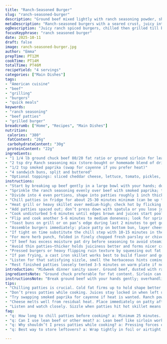 ```yaml
---
title: "Ranch-Seasoned Burger"
slug: "ranch-seasoned-burger"
description: "Ground beef mixed lightly with ranch seasoning powder, shaped into thick patties, chilled briefly, then grilled or pan-fried till the crust crisps up. Buns toasted separately and topped with preferred fixings. A midweek meal that’s quick but packs flavor with simple pantry staples. Takes cues from spice blends but with a homemade vibe. Substituting ingredients and catching doneness by touch emphasized. Short rests before cooking help patties hold together better and develop crust. Visual signs like juices signaling medium rare make timing easier. Avoid overhandling beef or the burger gets tough. Quick crisp on edges, juices bubbling on top, slight give under thumb—these are hints to watch for when cooking. Expect about 30 to 40 minutes overall, including chilling."
metaDescription: "Ranch-seasoned burgers with a seared crust, juicy interior, chilled patties, smoky paprika, and quick grill or skillet method for midweek meals."
ogDescription: "Juicy ranch spiced burgers, chilled then grilled till brown edges, topped with melted cheese and fresh fixings. Taste gets brighter with fresh herbs and paprika."
focusKeyphrase: "ranch seasoned burger"
date: 2025-10-11
draft: false
image: ranch-seasoned-burger.jpg
author: "Emma"
prepTime: PT12M
cookTime: PT14M
totalTime: PT46M
recipeYield: "4 servings"
categories: ["Main Dishes"]
tags:
- "American cuisine"
- "beef"
- "grilling"
- "burgers"
- "quick meals"
keywords:
- "ranch seasoning"
- "beef patties"
- "grilled burger"
breadcrumb: ["Home", "Recipes", "Main Dishes"]
nutrition: 
 calories: "380"
 fatContent: "26g"
 carbohydrateContent: "30g"
 proteinContent: "22g"
ingredients:
- "1 1/4 lb ground chuck beef 80/20 fat ratio or ground sirloin for leaner option"
- "2 tsp dry Ranch seasoning mix (store-bought or homemade blend of dried dill, garlic powder, onion powder, parsley, salt, pepper, paprika)"
- "1/2 tsp smoked paprika (swap for cayenne if you prefer heat)"
- "4 sandwich buns, split and buttered"
- "Optional toppings: sliced cheddar cheese, lettuce, tomato, pickles, red onion rings, ketchup, mustard, mayo"
instructions:
- "Start by breaking up beef gently in a large bowl with your hands; don’t overwork or textures get dense later"
- "Sprinkle the ranch seasoning evenly over beef with smoked paprika; toss lightly with a fork or hands so it just mixes, avoid pounding"
- "Divide into 4 even portions, shape into patties roughly 1 inch thick, wider than bun as they’ll shrink; make shallow dimple in center each to keep flat while cooking"
- "Chill patties in fridge for about 25-30 minutes minimum (can be up to 40 for better binding); cold fat firms up making better sear and less shrinkage"
- "Heat grill or heavy skillet over medium-high; check hot by flicking water—should sizzle immediately"
- "Add patties spaced out; don’t press down with spatula or you lose juices and dry out burgers"
- "Cook undisturbed 5-6 minutes until edges brown and juices start pooling on surface; smell of the beef fat and ranch herbs will rise"
- "Flip and cook another 5-6 minutes to medium doneness; look for springy feel when poked gently with finger, not too soft, not rock hard"
- "Toast buns on grill or on pan’s edge during last 2 minutes to get golden spots and buttery aroma"
- "Assemble burgers immediately: place patty on bottom bun, layer cheese if wanted to melt from residual heat, add lettuce and tomato for freshness; ketchup or mustard applied sparingly for balance"
- "If tight on time substitute the chill step with 10-15 minutes in the freezer wrapped loosely in plastic; quick chill firms edges fast but avoid full freezing or patties become icy and tough to handle"
- "For more herb punch, folded in finely chopped fresh parsley or chives help brighten flavor if dry ranch mix is mild"
- "If beef has excess moisture pat dry before seasoning to avoid steaming instead of searing"
- "Avoid thin patties—thicker holds juiciness better and forms nicer crust"
- "Pressed burgers or heavy flipping ruin texture by squeezing out fat and drying proteins"
- "If pan frying, a cast iron skillet works best to build flavor and good crust; add a splash of oil if skillet looks dry but use sparingly to avoid grease flare-ups"
- "Listen for that satisfying sizzle, smell the herbaceous hints coming off sizzling proteins, and watch color changes from pink to seared brown as your best doneness guides"
- "Rest finished patties loosely tented 3-5 minutes on warm plate if not assembling immediately to redistribute juices"
introduction: "Midweek dinner sanity saver. Ground beef, dusted with ranch seasoning blend, mixed gently so flavor disperses but beef sticks just enough. Form thick patties; chilling is must. Crust over fully worked meat is harder, dry. Let cold cradles fat for that sear and caramelized edges. Grilling or pan sear work but go cast iron for my money. Toss in smoked paprika for earthiness — swap cayenne if you dare. Toast buns separately. Everything comes together quick but with those deep browned notes on patty edges, juicy middle, and fresh crunch from your usual fixings. Butter on the bun toasted crisp, edges curling, that’s where it’s at. Visual cues trump clocks here. Juices bead like little lakes on burger tops, edges curling, you feel the spring in patty’s press. It’s about touch, sight, and smell—rich, savory, slightly herby wafts, all telling the story of time well spent."
ingredientsNote: "Ground chuck preferable for fat content. Sirloin can be subbed if you want leaner but expect dryer patty. Dry ranch seasoning powder is the heart here, but homemade mix of garlic, dill, parsley, onion powders, salt, and pepper works better if you have time. Smoked paprika adds warmth and subtle sweetness—cayenne if you want to punch heat up. Seasoning ratio reduce/increase lightly to taste; too much salt pulls moisture. The seasoning cannot just sit on the surface or tastes uneven. Chilling keeps patties from falling apart and helps fat firm for that cherished crust. If you don’t have time for fridge, freeze briefly but never fully. Buns toasted with butter or oil adds nostalgic crunch and prevents sogginess after assembly. Cheese optional but cheddar or pepper jack melt well here. Do not overbuild toppings; keep burger balanced to savor beef."
instructionsNote: "Break ground beef with your hands gently; overhandling breaks meat fibers creating dense sweets humiliating texture. Uniform seasoning distribution from powder mix ensures consistent taste bite after bite. Form patties 1 inch thick, wider than buns to account for shrinkage—make dimple to stop bulging mid-cook. Chilling after shaping is subtle game changer—cold fat caramelizes better without melting away. If in a rush, freeze 15 minutes but don’t fully lock texture. Heat skillet or grill very hot before patties hit; water drop test is great: sizzle equals ready. Do not press patties while cooking or dry them out. Cook undisturbed 5-6 minutes flipping once for medium, adjust with tactile cues of resistance and juice pooling. Toast buns last two minutes on grill or pan edge for color and buttery crunch. Assemble quickly so patties don’t cool; rest patties 3-5 minutes loosely tented if assembly delayed, juices redistribute evenly. Experiment with fresh herbs mixed in if dry seasoning lacks brightness."
tips:
- "Chilling patties is crucial. Cold fat firms up to hold shape better on grill or pan. Skip if pressed for time but expect more shrinkage and weaker crust. Freezing 10-15 minutes works fast but avoid hard freezes or texture suffers. Make dimples in patties center to prevent bulging mid-cook; subtle but changes finish and bite."
- "Don’t press patties while cooking. Juices stay locked in when left undisturbed. Push down and fat squeezes out, drying meat and ruining mouthfeel. Watch edges closely; browning and juices pooling mean ready to flip. Smell is another cue—fat and herbs release aroma when sear develops. Use finger touch, slight spring under pressure means medium."
- "Try swapping smoked paprika for cayenne if heat is wanted. Ranch powder mix is blend of dried dill, onion, garlic, parsley, salt, pepper, but fresh herbs like chives or parsley folded in brighten and add punch. Dry powders sit better when meat is dried first—pat with paper towel to reduce steam and get crispy crust instead of soggy surface."
- "Cheese melts well from residual heat. Place immediately on patty after flipping or when removing from heat to get creamy melt without overcooking burger. Buns toasted separately with butter for crunch and aroma. Butter curls edges like little ribbons, adds nostalgic texture contrast. More oil or butter on bun can prevent sogginess from juicy patties and toppings."
- "Listen and watch closely. Sizzle when patties hit hot skillet means good heat. Edges changing from pink to brown, juices collecting on top, slight bounce under finger—signals to move on. Rest patties loosely tented 3-5 minutes if not assembling immediately. Rest brings juices back inside; cutting too early wastes moisture and dry edges form while stack cools."
faq:
- "q: How long to chill patties before cooking? a: Minimum 25 minutes. Up to 40 better to firm fat, shape holds. Quick freezer chill 10-15 minutes speed option but avoid full freezing; ice crystals toughen texture."
- "q: Can I use lean beef or other meat? a: Lean beef like sirloin works but expect dryer burger, less fat to sear and juiciness. Adjust ranch powder accordingly. Ground chuck preferred for fat content and crust forming. Poultry or pork need different seasoning balance."
- "q: Why shouldn’t I press patties while cooking? a: Pressing forces out juices that keep burger moist. Loss of fat means dry, tough texture. Also kills that crust forming process. Cook undisturbed for sear, flip gently once medium rare spring feel appears."
- "q: Best way to store leftovers? a: Wrap tightly in foil or airtight container. Refrigerate up to 3 days. Reheat in skillet rather than microwave to keep crust. Freeze patties raw if storing long; thaw in fridge overnight for best results."

---
```

